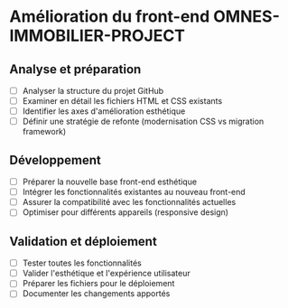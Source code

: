 # Amélioration du front-end OMNES-IMMOBILIER-PROJECT

## Analyse et préparation
- [ ] Analyser la structure du projet GitHub
- [ ] Examiner en détail les fichiers HTML et CSS existants
- [ ] Identifier les axes d'amélioration esthétique
- [ ] Définir une stratégie de refonte (modernisation CSS vs migration framework)

## Développement
- [ ] Préparer la nouvelle base front-end esthétique
- [ ] Intégrer les fonctionnalités existantes au nouveau front-end
- [ ] Assurer la compatibilité avec les fonctionnalités actuelles
- [ ] Optimiser pour différents appareils (responsive design)

## Validation et déploiement
- [ ] Tester toutes les fonctionnalités
- [ ] Valider l'esthétique et l'expérience utilisateur
- [ ] Préparer les fichiers pour le déploiement
- [ ] Documenter les changements apportés
